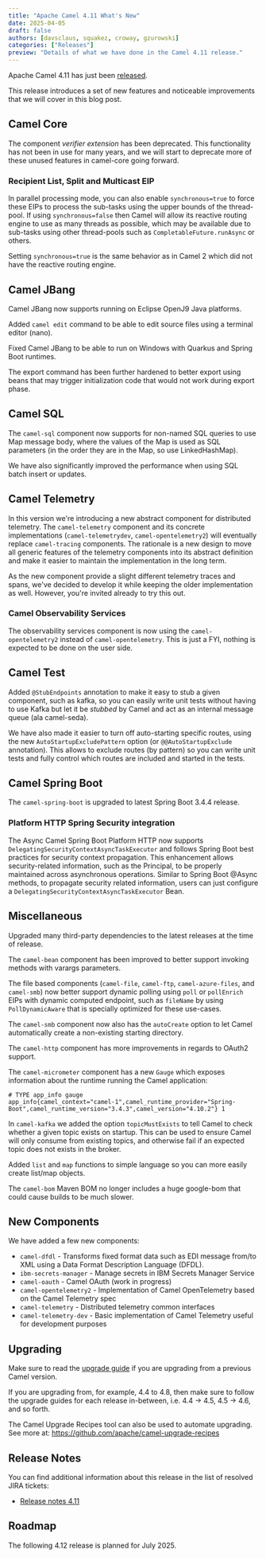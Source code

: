 ```yaml
---
title: "Apache Camel 4.11 What's New"
date: 2025-04-05
draft: false
authors: [davsclaus, squakez, croway, gzurowski]
categories: ["Releases"]
preview: "Details of what we have done in the Camel 4.11 release."
---
```


Apache Camel 4.11 has just been [released](/blog/2025/04/RELEASE-4.11.0/).

This release introduces a set of new features and noticeable improvements that we will cover in this blog post.

## Camel Core

The component _verifier extension_ has been deprecated. This functionality has not been in use for many years,
and we will start to deprecate more of these unused features in camel-core going forward.

### Recipient List, Split and Multicast EIP

In parallel processing mode, you can also enable `synchronous=true` to force these EIPs to process
the sub-tasks using the upper bounds of the thread-pool. If using `synchronous=false` then Camel
will allow its reactive routing engine to use as many threads as possible, which may be available
due to sub-tasks using other thread-pools such as `CompletableFuture.runAsync` or others.

Setting `synchronous=true` is the same behavior as in Camel 2 which did not have the reactive routing engine.

## Camel JBang

Camel JBang now supports running on Eclipse OpenJ9 Java platforms.

Added `camel edit` command to be able to edit source files using a terminal editor (nano).

Fixed Camel JBang to be able to run on Windows with Quarkus and Spring Boot runtimes.

The export command has been further hardened to better export using beans that may trigger initialization code
that would not work during export phase.

## Camel SQL

The `camel-sql` component now supports for non-named SQL queries to use Map message body, where the values
of the Map is used as SQL parameters (in the order they are in the Map, so use LinkedHashMap).

We have also significantly improved the performance when using SQL batch insert or updates.

## Camel Telemetry

In this version we're introducing a new abstract component for distributed telemetry. The `camel-telemetry` component and its concrete implementations (`camel-telemetrydev`, `camel-opentelemetry2`) will eventually replace `camel-tracing` components. The rationale is a new design to move all generic features of the telemetry components into its abstract definition and make it easier to maintain the implementation in the long term.

As the new component provide a slight different telemetry traces and spans, we've decided to develop it while keeping the older implementation as well. However, you're invited already to try this out.

### Camel Observability Services

The observability services component is now using the `camel-opentelemetry2` instead of `camel-opentelemetry`. This is just a FYI, nothing is expected to be done on the user side.

## Camel Test

Added `@StubEndpoints` annotation to make it easy to stub a given component, such as kafka, so you
can easily write unit tests without having to use Kafka but let it be _stubbed_ by Camel and act
as an internal message queue (ala camel-seda).

We have also made it easier to turn off auto-starting specific routes, using the new `AutoStartupExcludePattern` option (or `@@AutoStartupExclude` annotation).
This allows to exclude routes (by pattern) so you can write unit tests  and fully control which routes are included and started in the tests.

## Camel Spring Boot

The `camel-spring-boot` is upgraded to latest Spring Boot 3.4.4 release.

### Platform HTTP Spring Security integration

The Async Camel Spring Boot Platform HTTP now supports `DelegatingSecurityContextAsyncTaskExecutor` and follows Spring Boot best practices for security context propagation. This enhancement allows security-related information, such as the Principal, to be properly maintained across asynchronous operations.
Similar to Spring Boot @Async methods, to propagate security related information, users can just configure a `DelegatingSecurityContextAsyncTaskExecutor` Bean.

## Miscellaneous

Upgraded many third-party dependencies to the latest releases at the time of release.

The `camel-bean` component has been improved to better support invoking methods with varargs parameters.

The file based components (`camel-file`, `camel-ftp`, `camel-azure-files`, and `camel-smb`) now better support dynamic polling using `poll` or `pollEnrich` EIPs with dynamic
computed endpoint, such as `fileName` by using `PollDynamicAware` that is specially optimized for these use-cases.

The `camel-smb` component now also has the `autoCreate` option to let Camel automatically create a non-existing starting directory.

The `camel-http` component has more improvements in regards to OAuth2 support.

The `camel-micrometer` component has a new `Gauge` which exposes information about the runtime running the Camel application:

```
# TYPE app_info gauge
app_info{camel_context="camel-1",camel_runtime_provider="Spring-Boot",camel_runtime_version="3.4.3",camel_version="4.10.2"} 1
```

In `camel-kafka` we added the option `topicMustExists` to tell Camel to check whether a given topic exists on startup.
This can be used to ensure Camel will only consume from existing topics, and otherwise fail if an expected topic does not exists in the broker.

Added `list` and `map` functions to simple language so you can more easily create list/map objects.

The `camel-bom` Maven BOM no longer includes a huge google-bom that could cause builds to be much slower.

## New Components

We have added a few new components:

- `camel-dfdl` - Transforms fixed format data such as EDI message from/to XML using a Data Format Description Language (DFDL).
- `ibm-secrets-manager` - Manage secrets in IBM Secrets Manager Service
- `camel-oauth` - Camel OAuth (work in progress)
- `camel-opentelemetry2`  - Implementation of Camel OpenTelemetry based on the Camel Telemetry spec
- `camel-telemetry` - Distributed telemetry common interfaces
- `camel-telemetry-dev` - Basic implementation of Camel Telemetry useful for development purposes

## Upgrading

Make sure to read the [upgrade guide](/manual/camel-4x-upgrade-guide-4_11.html) if you are upgrading from a previous Camel version.

If you are upgrading from, for example, 4.4 to 4.8, then make sure to follow the upgrade guides for each release in-between, i.e.
4.4 -> 4.5, 4.5 -> 4.6, and so forth.

The Camel Upgrade Recipes tool can also be used to automate upgrading.
See more at: https://github.com/apache/camel-upgrade-recipes

## Release Notes

You can find additional information about this release in the list of resolved JIRA tickets:

- [Release notes 4.11](/releases/release-4.11.0/)

## Roadmap

The following 4.12 release is planned for July 2025.

